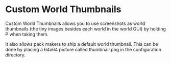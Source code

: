 # Custom World Thumbnails
Custom World Thumbnails allows you to use screenshots as world thumbnails (the tiny images besides each world in the world GUI) by holding P when taking them.

It also allows pack makers to ship a default world thumbnail. This can be done by placing a 64x64 picture called thumbnail.png in the configuration directory.